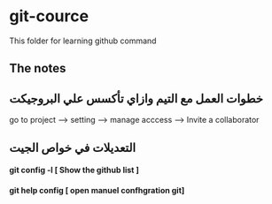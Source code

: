 # git-cource
This folder for learning github command

## The notes

خطوات العمل مع التيم وازاي تأكسس علي البروجيكت
--------------------------------------------------
go to project --> setting --> manage acccess --> Invite a collaborator 
  

التعديلات في خواص الجيت
------------------------
#### git config -l  [ Show the github list ]

#### git help config [ open manuel confhgration git]